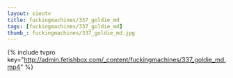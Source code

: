 ```yaml
--- 
layout: sieutv
title: fuckingmachines/337_goldie_md
tags: [fuckingmachines/337_goldie_md]
thumb_: fuckingmachines/337_goldie_md.jpg
---
```

{% include tvpro key="http://admin.fetishbox.com/_content/fuckingmachines/337_goldie_md.mp4" %} 
